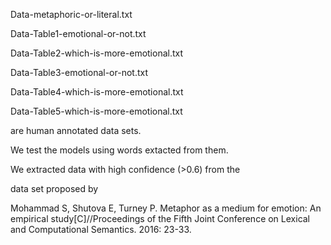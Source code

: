 Data-metaphoric-or-literal.txt 

Data-Table1-emotional-or-not.txt

Data-Table2-which-is-more-emotional.txt

Data-Table3-emotional-or-not.txt

Data-Table4-which-is-more-emotional.txt

Data-Table5-which-is-more-emotional.txt

are  human annotated data sets.

We test the models using words extacted from them. 

We extracted data with high confidence (>0.6) from the

data set proposed by

Mohammad S, Shutova E, Turney P. Metaphor as a medium for emotion: An empirical study[C]//Proceedings of the Fifth Joint Conference on Lexical and Computational Semantics. 2016: 23-33.
